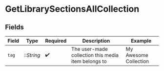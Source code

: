 # GetLibrarySectionsAllCollection


## Fields

| Field                                               | Type                                                | Required                                            | Description                                         | Example                                             |
| --------------------------------------------------- | --------------------------------------------------- | --------------------------------------------------- | --------------------------------------------------- | --------------------------------------------------- |
| `tag`                                               | *::String*                                          | :heavy_check_mark:                                  | The user-made collection this media item belongs to | My Awesome Collection                               |
